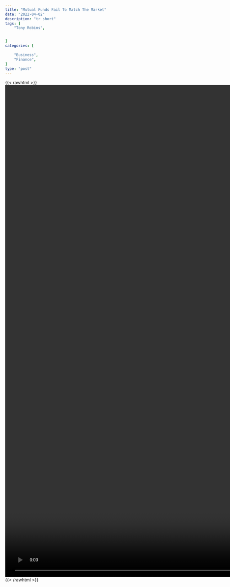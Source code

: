 ```yaml
---
title: "Mutual Funds Fail To Match The Market"
date: "2022-04-02"
description: "tr short"
tags: [
    "Tony Robins",


]
categories: [
    
    "Business",
    "Finance",
]
type: "post"
---
```

{{< rawhtml >}}
    <video style="height:40vh;width:auto" overflow="hidden" controls>
        <source src="https://clips.dev00ps.com/Tony%20Robins/TONY%20ROBBINS%20Mutual%20Funds%20are%20Horrible%20investment.mp4" type="video/mp4"> 
    </video>
{{< /rawhtml >}}